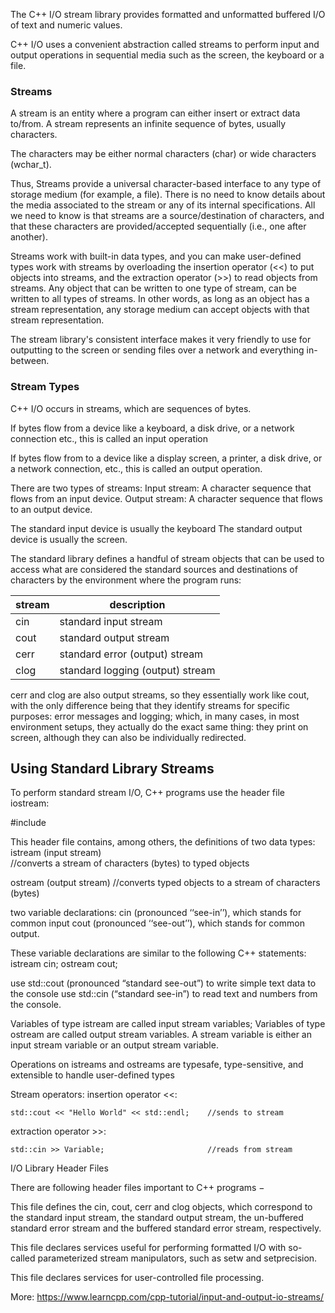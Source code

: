 The C++ I/O stream library provides formatted and unformatted buffered I/O of text and numeric values.

C++ I/O uses a convenient abstraction called streams to perform input and output operations in sequential media such as the screen, the keyboard or a file.

### Streams
A stream is an entity where a program can either insert or extract data to/from. A stream represents an infinite sequence of bytes, usually characters.

The characters may be either normal characters (char) or wide characters (wchar_t).

Thus, Streams provide a universal character-based interface to any type of storage medium (for example, a file). There is no need to know details about the media associated to the stream or any of its internal specifications. All we need to know is that streams are a source/destination of characters, and that these characters are provided/accepted sequentially (i.e., one after another).

Streams work with built-in data types, and you can make user-defined types work with streams by overloading the insertion operator (<<) to put objects into streams, and the extraction operator (>>) to read objects from streams. Any object that can be written to one type of stream, can be written to all types of streams. In other words, as long as an object has a stream representation, any storage medium can accept objects with that stream representation.

The stream library's consistent interface makes it very friendly to use for outputting to the screen or sending files over a network and everything in-between.



### Stream Types
C++ I/O occurs in streams, which are sequences of bytes.

If bytes flow from a device like a keyboard, a disk drive, or a network connection etc., this is called an input operation

If bytes flow from to a device like a display screen, a printer, a disk drive, or a network connection, etc., this is called an output operation.

There are two types of streams:
  Input stream: A character sequence that flows from an input device.
  Output stream: A character sequence that flows to an output device.

The standard input device is usually the keyboard
The standard output device is usually the screen.

The standard library defines a handful of stream objects that can be used to access what are considered the standard sources and destinations of characters by the environment where the program runs:

| stream | description |
|--------|-------------|
| cin | standard input stream |
| cout | standard output stream |
| cerr | standard error (output) stream |
| clog | standard logging (output) stream |

cerr and clog are also output streams, so they essentially work like cout, with the only difference being that they identify streams for specific purposes: error messages and logging; which, in many cases, in most environment setups, they actually do the exact same thing: they print on screen, although they can also be individually redirected.


## Using Standard Library Streams
To perform standard stream I/O, C++ programs use the header file iostream:

  #include <iostream>

This header file contains, among others, the definitions of two data types:
  istream (input stream)  
  //converts a stream of characters (bytes) to typed objects

  ostream (output stream)
  //converts typed objects to a stream of characters (bytes)

two variable declarations:
  cin (pronounced ‘‘see-in’’), which stands for common input
  cout (pronounced ‘‘see-out’’), which stands for common output.

These variable declarations are similar to the following C++ statements:
  istream cin;
  ostream cout;

use std::cout (pronounced “standard see-out”) to write simple text data to the console
use std::cin (“standard see-in”) to read text and numbers from the console.

Variables of type istream are called input stream variables;
Variables of type ostream are called output stream variables.
A stream variable is either an input stream variable or an output stream variable.



Operations on istreams and ostreams are typesafe, type-sensitive, and extensible to handle user-defined types

Stream operators:
  insertion operator <<:

    std::cout << "Hello World" << std::endl;    //sends to stream

  extraction operator >>:

    std::cin >> Variable;                       //reads from stream


I/O Library Header Files

There are following header files important to C++ programs −

<iostream>

This file defines the cin, cout, cerr and clog objects, which correspond to the standard input stream, the standard output stream, the un-buffered standard error stream and the buffered standard error stream, respectively. 	

<iomanip>

This file declares services useful for performing formatted I/O with so-called parameterized stream manipulators, such as setw and setprecision.

<fstream>

This file declares services for user-controlled file processing.




More: https://www.learncpp.com/cpp-tutorial/input-and-output-io-streams/
